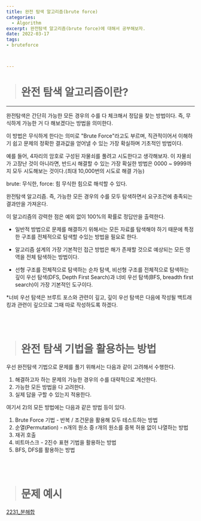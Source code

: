 ```yaml
---
title: 완전 탐색 알고리즘(brute force)
categories: 
  - Algorithm
excerpt: 완전탐색 알고리즘(brute force)에 대해서 공부해보자.
date: 2022-03-17
tags:
- bruteforce



---
```


> # 완전 탐색 알고리즘이란?

---

완전탐색은 간단히 가능한 모든 경우의 수를 다 체크해서 정답을 찾는 방법이다. 즉, 무식하게 가능한 거 다 해보겠다는 방법을 의미한다.

이 방법은 무식하게 한다는 의미로 "Brute Force"라고도 부르며, 직관적이어서 이해하기 쉽고 문제의 정확한 결과값을 얻어낼 수 있는 가장 확실하며 기초적인 방법이다.

예를 들어, 4자리의 암호로 구성된 자물쇠를 풀려고 시도한다고 생각해보자. 이 자물쇠가 고장난 것이 아니라면, 반드시 해결할 수 있는 가장 확실한 방법은 0000 ~ 9999까지 모두 시도해보는 것이다.(최대 10,000번의 시도로 해결 가능)


brute: 무식한, force: 힘   무식한 힘으로 해석할 수 있다.

완전탐색 알고리즘. 즉, 가능한 모든 경우의 수를 모두 탐색하면서 요구조건에 충족되는 결과만을 가져온다.

이 알고리즘의 강력한 점은 예외 없이 100%의 확률로 정답만을 출력한다.

 

   - 일반적 방법으로 문제를 해결하기 위해서는 모든 자료를 탐색해야 하기 때문에 특정한 구조를 전체적으로 탐색할 수있는 방법을 필요로 한다.

   - 알고리즘 설계의 가장 기본적인 접근 방법은 해가 존재할 것으로 예상되는 모든 영역을 전체 탐색하는 방법이다.

   - 선형 구조를 전체적으로 탐색하는 순차 탐색, 비선형 구조를 전체적으로 탐색하는 깊이 우선 탐색(DFS, Depth First Search)과 너비 우선 탐색(BFS, breadth first search)이 가장 기본적인 도구이다.

*너비 우선 탐색은 브루트 포스와 관련이 깊고, 깊이 우선 탐색은 다음에 작성될 백트래킹과 관련이 깊으므로 그때 따로 작성하도록 하겠다.

       
<br />
<br />


> # 완전 탐색 기법을 활용하는 방법


우선 완전탐색 기법으로 문제를 풀기 위해서는 다음과 같이 고려해서 수행한다.

1. 해결하고자 하는 문제의 가능한 경우의 수를 대략적으로 계산한다.
2. 가능한 모든 방법을 다 고려한다.
3. 실제 답을 구할 수 있는지 적용한다.

여기서 2)의 모든 방법에는 다음과 같은 방법 등이 있다.

1. Brute Force 기법 - 반복 / 조건문을 활용해 모두 테스트하는 방법
2. 순열(Permutation) - n개의 원소 중 r개의 원소를 중복 허용 없이 나열하는 방법
3. 재귀 호출
4. 비트마스크 - 2진수 표현 기법을 활용하는 방법
5. BFS, DFS를 활용하는 방법
<br />
<br />

> # 문제 예시


[2231_분해합](https://www.acmicpc.net/problem/1002)
